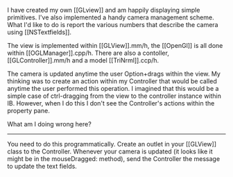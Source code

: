 

I have created my own [[GLview]] and am happily displaying simple primitives.  I've also implemented a handy camera management scheme.  What I'd like to do is report the various numbers that describe the camera using [[NSTextfields]].

The view is implemented within [[GLView]].mm/h, the [[OpenGl]] is all done within [[OGLManager]].cpp/h.  There are also a contoller, [[GLController]].mm/h and a model [[TriNrml]].ccp/h. 

The camera is updated anytime the user Option+drags within the view.  My thinking was to create an action within my Controller that would be called anytime the user performed this operation.  I imagined that this would be a simple case of ctrl-dragging from the view to the controller instance within IB.  However, when I do this I don't see the Controller's actions within the property pane.

What am I doing wrong here?

----

You need to do this programmatically. Create an outlet in your [[GLView]] class to the Controller. Whenever your camera is updated (it looks like it might be in the mouseDragged: method), send the Controller the message to update the text fields.